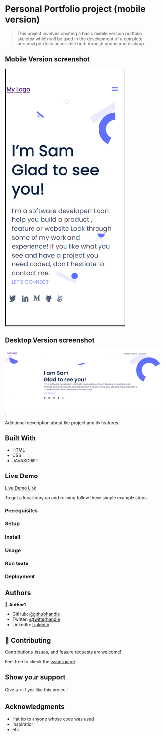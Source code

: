 

# Personal Portfolio project (mobile version)

> This project involves creating a basic mobile version portfolio skeleton which will be used in the development of a complete personal portfolio accessible both through phone and desktop.

## Mobile Version screenshot

![screenshot](./app_screenshot.png)

## Desktop Version screenshot

![screenshot](./app_screenshot2.png)

Additional description about the project and its features.

## Built With

- HTML
- CSS
- JAVASCRIPT

## Live Demo

[Live Demo Link](https://mosams.github.io/Personal-Portfolio/)


To get a local copy up and running follow these simple example steps.

### Prerequisites

### Setup

### Install

### Usage

### Run tests

### Deployment



## Authors

👤 **Author1**

- GitHub: [@githubhandle](https://github.com/Mosams/)
- Twitter: [@twitterhandle](https://twitter.com/sam_mongare)
- LinkedIn: [LinkedIn](https://www.linkedin.com/in/sammy-mongare-b8288310b/)

## 🤝 Contributing

Contributions, issues, and feature requests are welcome!

Feel free to check the [issues page](../../issues/).

## Show your support

Give a ⭐️ if you like this project!

## Acknowledgments

- Hat tip to anyone whose code was used
- Inspiration
- etc
